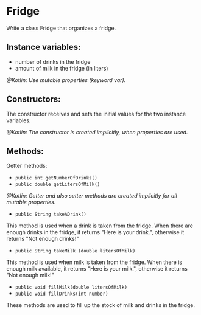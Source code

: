 # Fridge

Write a class Fridge that organizes a fridge.

## Instance variables:

- number of drinks in the fridge
- amount of milk in the fridge (in liters)

_@Kotlin: Use mutable properties (keyword var)._ 

## Constructors:

The constructor receives and sets the initial values for the two instance variables.

_@Kotlin: The constructor is created implicitly, when properties are used._ 

## Methods:

Getter methods:

- `public int getNumberOfDrinks()`
- `public double getLitersOfMilk()`

_@Kotlin: Getter and also setter methods are created implicitly for all mutable properties._ 

- `public String takeADrink()`

This method is used when a drink is taken from the fridge.
When there are enough drinks in the fridge, it returns "Here is your drink.", otherwise it returns "Not enough drinks!"

- `public String takeMilk (double litersOfMilk)`

This method is used when milk is taken from the fridge.
When there is enough milk available, it returns "Here is your milk.", otherwise it returns "Not enough milk!"

- `public void fillMilk(double litersOfMilk)`
- `public void fillDrinks(int number)`

These methods are used to fill up the stock of milk and drinks in the fridge.

